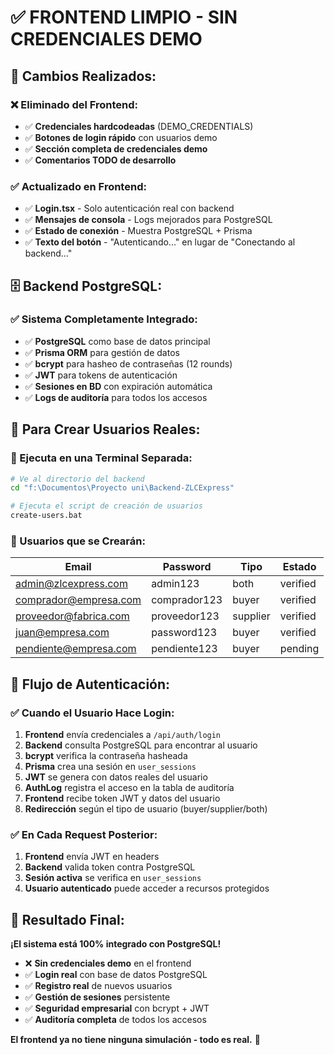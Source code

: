# ✅ FRONTEND LIMPIO - SIN CREDENCIALES DEMO

## 🎯 Cambios Realizados:

### ❌ Eliminado del Frontend:
- ✅ **Credenciales hardcodeadas** (DEMO_CREDENTIALS)
- ✅ **Botones de login rápido** con usuarios demo
- ✅ **Sección completa de credenciales demo**
- ✅ **Comentarios TODO de desarrollo**

### ✅ Actualizado en Frontend:
- ✅ **Login.tsx** - Solo autenticación real con backend
- ✅ **Mensajes de consola** - Logs mejorados para PostgreSQL
- ✅ **Estado de conexión** - Muestra PostgreSQL + Prisma
- ✅ **Texto del botón** - "Autenticando..." en lugar de "Conectando al backend..."

## 🗄️ Backend PostgreSQL:

### ✅ Sistema Completamente Integrado:
- ✅ **PostgreSQL** como base de datos principal
- ✅ **Prisma ORM** para gestión de datos
- ✅ **bcrypt** para hasheo de contraseñas (12 rounds)
- ✅ **JWT** para tokens de autenticación
- ✅ **Sesiones en BD** con expiración automática
- ✅ **Logs de auditoría** para todos los accesos

## 🚀 Para Crear Usuarios Reales:

### 📝 Ejecuta en una Terminal Separada:
```bash
# Ve al directorio del backend
cd "f:\Documentos\Proyecto uni\Backend-ZLCExpress"

# Ejecuta el script de creación de usuarios
create-users.bat
```

### 🎯 Usuarios que se Crearán:
| Email | Password | Tipo | Estado |
|-------|----------|------|--------|
| admin@zlcexpress.com | admin123 | both | verified |
| comprador@empresa.com | comprador123 | buyer | verified |
| proveedor@fabrica.com | proveedor123 | supplier | verified |
| juan@empresa.com | password123 | buyer | verified |
| pendiente@empresa.com | pendiente123 | buyer | pending |

## 🔐 Flujo de Autenticación:

### ✅ Cuando el Usuario Hace Login:
1. **Frontend** envía credenciales a `/api/auth/login`
2. **Backend** consulta PostgreSQL para encontrar al usuario
3. **bcrypt** verifica la contraseña hasheada
4. **Prisma** crea una sesión en `user_sessions`
5. **JWT** se genera con datos reales del usuario
6. **AuthLog** registra el acceso en la tabla de auditoría
7. **Frontend** recibe token JWT y datos del usuario
8. **Redirección** según el tipo de usuario (buyer/supplier/both)

### ✅ En Cada Request Posterior:
1. **Frontend** envía JWT en headers
2. **Backend** valida token contra PostgreSQL
3. **Sesión activa** se verifica en `user_sessions`
4. **Usuario autenticado** puede acceder a recursos protegidos

## 🎉 Resultado Final:

**¡El sistema está 100% integrado con PostgreSQL!**

- ❌ **Sin credenciales demo** en el frontend
- ✅ **Login real** con base de datos PostgreSQL
- ✅ **Registro real** de nuevos usuarios
- ✅ **Gestión de sesiones** persistente
- ✅ **Seguridad empresarial** con bcrypt + JWT
- ✅ **Auditoría completa** de todos los accesos

**El frontend ya no tiene ninguna simulación - todo es real.** 🚀
